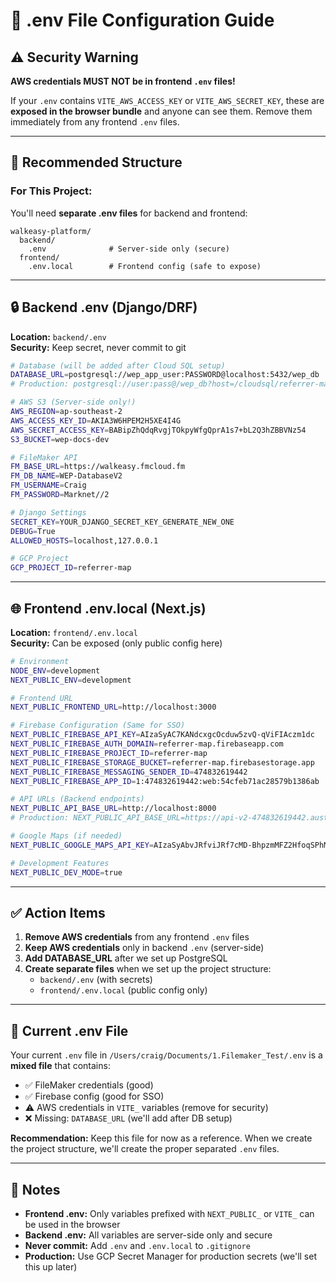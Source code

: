 # 🔐 .env File Configuration Guide

## ⚠️ Security Warning

**AWS credentials MUST NOT be in frontend `.env` files!**

If your `.env` contains `VITE_AWS_ACCESS_KEY` or `VITE_AWS_SECRET_KEY`, these are **exposed in the browser bundle** and anyone can see them. Remove them immediately from any frontend `.env` files.

---

## 📁 Recommended Structure

### For This Project:

You'll need **separate .env files** for backend and frontend:

```
walkeasy-platform/
  backend/
    .env              # Server-side only (secure)
  frontend/
    .env.local        # Frontend config (safe to expose)
```

---

## 🔒 Backend .env (Django/DRF)

**Location:** `backend/.env`  
**Security:** Keep secret, never commit to git

```bash
# Database (will be added after Cloud SQL setup)
DATABASE_URL=postgresql://wep_app_user:PASSWORD@localhost:5432/wep_db
# Production: postgresql://user:pass@/wep_db?host=/cloudsql/referrer-map:australia-southeast1:INSTANCE

# AWS S3 (Server-side only!)
AWS_REGION=ap-southeast-2
AWS_ACCESS_KEY_ID=AKIA3W6HPEM2H5XE4I4G
AWS_SECRET_ACCESS_KEY=BABipZhQdqRvgjTOkpyWfgQprA1s7+bL2Q3hZBBVNz54
S3_BUCKET=wep-docs-dev

# FileMaker API
FM_BASE_URL=https://walkeasy.fmcloud.fm
FM_DB_NAME=WEP-DatabaseV2
FM_USERNAME=Craig
FM_PASSWORD=Marknet//2

# Django Settings
SECRET_KEY=YOUR_DJANGO_SECRET_KEY_GENERATE_NEW_ONE
DEBUG=True
ALLOWED_HOSTS=localhost,127.0.0.1

# GCP Project
GCP_PROJECT_ID=referrer-map
```

---

## 🌐 Frontend .env.local (Next.js)

**Location:** `frontend/.env.local`  
**Security:** Can be exposed (only public config here)

```bash
# Environment
NODE_ENV=development
NEXT_PUBLIC_ENV=development

# Frontend URL
NEXT_PUBLIC_FRONTEND_URL=http://localhost:3000

# Firebase Configuration (Same for SSO)
NEXT_PUBLIC_FIREBASE_API_KEY=AIzaSyAC7KANdcxgcOcduw5zvQ-qViFIAczm1dc
NEXT_PUBLIC_FIREBASE_AUTH_DOMAIN=referrer-map.firebaseapp.com
NEXT_PUBLIC_FIREBASE_PROJECT_ID=referrer-map
NEXT_PUBLIC_FIREBASE_STORAGE_BUCKET=referrer-map.firebasestorage.app
NEXT_PUBLIC_FIREBASE_MESSAGING_SENDER_ID=474832619442
NEXT_PUBLIC_FIREBASE_APP_ID=1:474832619442:web:54cfeb71ac28579b1386ab

# API URLs (Backend endpoints)
NEXT_PUBLIC_API_BASE_URL=http://localhost:8000
# Production: NEXT_PUBLIC_API_BASE_URL=https://api-v2-474832619442.australia-southeast1.run.app

# Google Maps (if needed)
NEXT_PUBLIC_GOOGLE_MAPS_API_KEY=AIzaSyAbvJRfviJRf7cMD-BhpzmMFZ2HfoqSPhMBd668

# Development Features
NEXT_PUBLIC_DEV_MODE=true
```

---

## ✅ Action Items

1. **Remove AWS credentials** from any frontend `.env` files
2. **Keep AWS credentials** only in backend `.env` (server-side)
3. **Add DATABASE_URL** after we set up PostgreSQL
4. **Create separate files** when we set up the project structure:
   - `backend/.env` (with secrets)
   - `frontend/.env.local` (public config only)

---

## 🔄 Current .env File

Your current `.env` file in `/Users/craig/Documents/1.Filemaker_Test/.env` is a **mixed file** that contains:
- ✅ FileMaker credentials (good)
- ✅ Firebase config (good for SSO)
- ⚠️ AWS credentials in `VITE_` variables (remove for security)
- ❌ Missing: `DATABASE_URL` (we'll add after DB setup)

**Recommendation:** Keep this file for now as a reference. When we create the project structure, we'll create the proper separated `.env` files.

---

## 📝 Notes

- **Frontend .env:** Only variables prefixed with `NEXT_PUBLIC_` or `VITE_` can be used in the browser
- **Backend .env:** All variables are server-side only and secure
- **Never commit:** Add `.env` and `.env.local` to `.gitignore`
- **Production:** Use GCP Secret Manager for production secrets (we'll set this up later)

